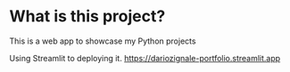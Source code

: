 # What is this project?
This is a web app to showcase my Python projects

Using Streamlit to deploying it. https://dariozignale-portfolio.streamlit.app
